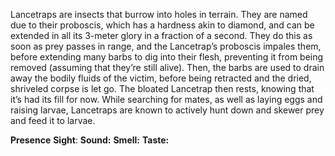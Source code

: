 Lancetraps are insects that burrow into holes in terrain. They are named due to their proboscis, which has a hardness akin to diamond, and can be extended in all its 3-meter glory in a fraction of a second. They do this as soon as prey passes in range, and the Lancetrap’s proboscis impales them, before extending many barbs to dig into their flesh, preventing it from being removed (assuming that they’re still alive). Then, the barbs are used to drain away the bodily fluids of the victim, before being retracted and the dried, shriveled corpse is let go. The bloated Lancetrap then rests, knowing that it’s had its fill for now. While searching for mates, as well as laying eggs and raising larvae, Lancetraps are known to actively hunt down and skewer prey and feed it to larvae.

**Presence**
**Sight**: 
**Sound:** 
**Smell:** 
**Taste:** 